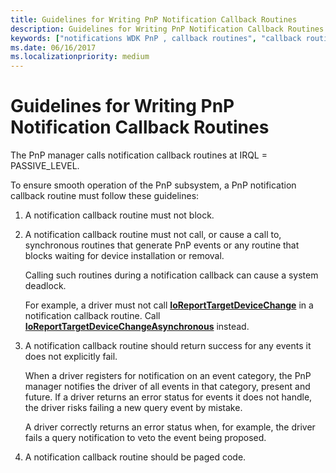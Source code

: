 ```yaml
---
title: Guidelines for Writing PnP Notification Callback Routines
description: Guidelines for Writing PnP Notification Callback Routines
keywords: ["notifications WDK PnP , callback routines", "callback routines WDK PnP"]
ms.date: 06/16/2017
ms.localizationpriority: medium
---
```


# Guidelines for Writing PnP Notification Callback Routines





The PnP manager calls notification callback routines at IRQL = PASSIVE\_LEVEL.

To ensure smooth operation of the PnP subsystem, a PnP notification callback routine must follow these guidelines:

1.  A notification callback routine must not block.

2.  A notification callback routine must not call, or cause a call to, synchronous routines that generate PnP events or any routine that blocks waiting for device installation or removal.

    Calling such routines during a notification callback can cause a system deadlock.

    For example, a driver must not call [**IoReportTargetDeviceChange**](/windows-hardware/drivers/ddi/wdm/nf-wdm-ioreporttargetdevicechange) in a notification callback routine. Call [**IoReportTargetDeviceChangeAsynchronous**](/windows-hardware/drivers/ddi/wdm/nf-wdm-ioreporttargetdevicechangeasynchronous) instead.

3.  A notification callback routine should return success for any events it does not explicitly fail.

    When a driver registers for notification on an event category, the PnP manager notifies the driver of all events in that category, present and future. If a driver returns an error status for events it does not handle, the driver risks failing a new query event by mistake.

    A driver correctly returns an error status when, for example, the driver fails a query notification to veto the event being proposed.

4.  A notification callback routine should be paged code.

 

